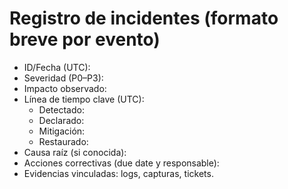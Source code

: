 # Registro de incidentes (formato breve por evento)
- ID/Fecha (UTC):
- Severidad (P0–P3):
- Impacto observado:
- Línea de tiempo clave (UTC):
  - Detectado:
  - Declarado:
  - Mitigación:
  - Restaurado:
- Causa raíz (si conocida):
- Acciones correctivas (due date y responsable):
- Evidencias vinculadas: logs, capturas, tickets.